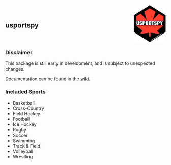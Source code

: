 <div style="display: flex; justify-content: space-between; align-items: center;">
    <h2 style="flex: 1; text-align: left;">usportspy</h2>
    <img src="usportspy.svg" alt="USPORTSPY Logo" style="width: 100px; height: auto; margin-left: 10px; align-self: flex-end;">
</div>

### Disclaimer
This package is still early in development, and is subject to unexpected changes.

Documentation can be found in the [wiki](https://github.com/uwaggs/usportspy/wiki).

### Included Sports
- Basketball
- Cross-Country
- Field Hockey
- Football
- Ice Hockey
- Rugby
- Soccer
- Swimming
- Track & Field
- Volleyball
- Wrestling




